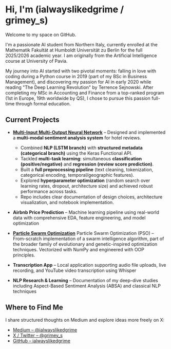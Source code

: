 # Hi, I'm (ialwayslikedgrime / grimey_s)

Welcome to my space on GitHub.

I'm a passionate AI student from Northern Italy, currently enrolled at the Mathematik Fakultät at Humboldt Universität zu Berlin for the full 2025/2026 academic year. I am originally from the Artificial Intelligence course at University of Pavia.

My journey into AI started with two pivotal moments: falling in love with coding during a Python course in 2019 (part of my BSc in Business Management), and discovering my passion for AI in early 2020 while reading "The Deep Learning Revolution" by Terrence Sejnowski. After completing my MSc in Accounting and Finance from a top-ranked program (1st in Europe, 19th worldwide by QS), I chose to pursue this passion full-time through formal education.

## Current Projects

- **[Multi-Input Multi-Output Neural Network](https://github.com/ialwayslikedgrime/deep_learning_exam_implementation)** – Designed and implemented a **multi-modal sentiment analysis system** for hotel reviews.  
  - Combined **NLP (LSTM branch)** with **structured metadata (categorical branch)** using the Keras Functional API.  
  - Tackled **multi-task learning**: simultaneous **classification (positive/negative)** and **regression (review score prediction)**.  
  - Built a **full preprocessing pipeline** (text cleaning, tokenization, categorical encoding, temporal/geographic features).  
  - Explored **hyperparameter optimization** (random search over learning rates, dropout, architecture size) and achieved robust performance across tasks.  
  - Repo includes clear documentation of design choices, architecture visualization, and notebook implementation.

- **Airbnb Price Prediction** – Machine learning pipeline using real-world data with comprehensive EDA, feature engineering, and model optimization

- **[Particle Swarm Optimization](https://github.com/ialwayslikedgrime/deep_learning_exam_implementation)**
Particle Swarm Optimization (PSO) – From-scratch implementation of a swarm intelligence algorithm, part of the broader family of evolutionary and genetic-inspired optimization techniques. Vectorized with NumPy and engineered with OOP principles. 


- **Transcription App** – Local application supporting audio file uploads, live recording, and YouTube video transcription using Whisper

- **NLP Research & Learning** – Documentation of my deep-dive studies including Aspect-Based Sentiment Analysis (ABSA) and classical NLP techniques

## Where to Find Me

I share structured thoughts on Medium and explore ideas more freely on X:

- [Medium – @ialwayslikedgrime](https://medium.com/@ialwayslikedgrime)
- [X / Twitter – @grimey_s](https://x.com/grimey_s)
- [GitHub – ialwayslikedgrime](https://github.com/ialwayslikedgrime)
